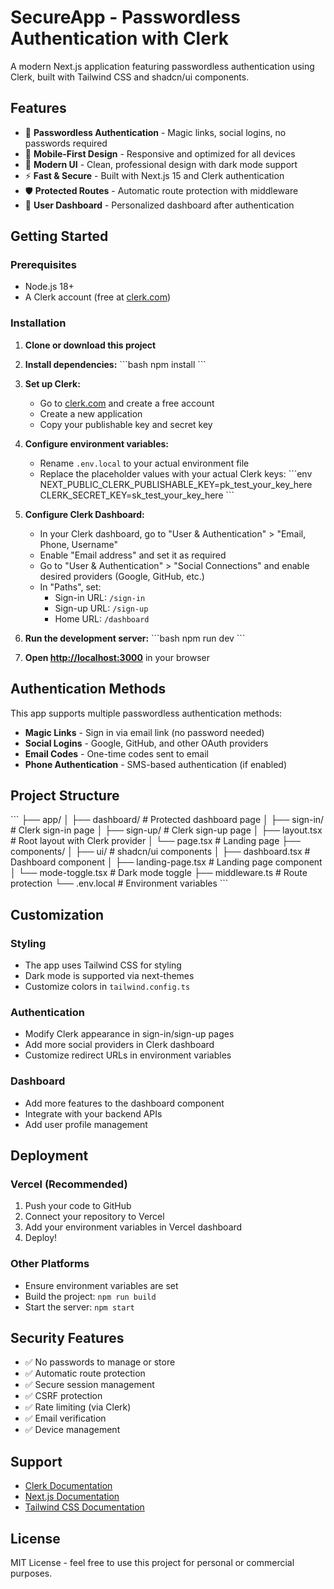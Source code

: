 # SecureApp - Passwordless Authentication with Clerk

A modern Next.js application featuring passwordless authentication using Clerk, built with Tailwind CSS and shadcn/ui components.

## Features

- 🔐 **Passwordless Authentication** - Magic links, social logins, no passwords required
- 📱 **Mobile-First Design** - Responsive and optimized for all devices
- 🎨 **Modern UI** - Clean, professional design with dark mode support
- ⚡ **Fast & Secure** - Built with Next.js 15 and Clerk authentication
- 🛡️ **Protected Routes** - Automatic route protection with middleware
- 🎯 **User Dashboard** - Personalized dashboard after authentication

## Getting Started

### Prerequisites

- Node.js 18+ 
- A Clerk account (free at [clerk.com](https://clerk.com))

### Installation

1. **Clone or download this project**

2. **Install dependencies:**
   \`\`\`bash
   npm install
   \`\`\`

3. **Set up Clerk:**
   - Go to [clerk.com](https://clerk.com) and create a free account
   - Create a new application
   - Copy your publishable key and secret key

4. **Configure environment variables:**
   - Rename `.env.local` to your actual environment file
   - Replace the placeholder values with your actual Clerk keys:
   \`\`\`env
   NEXT_PUBLIC_CLERK_PUBLISHABLE_KEY=pk_test_your_key_here
   CLERK_SECRET_KEY=sk_test_your_key_here
   \`\`\`

5. **Configure Clerk Dashboard:**
   - In your Clerk dashboard, go to "User & Authentication" > "Email, Phone, Username"
   - Enable "Email address" and set it as required
   - Go to "User & Authentication" > "Social Connections" and enable desired providers (Google, GitHub, etc.)
   - In "Paths", set:
     - Sign-in URL: `/sign-in`
     - Sign-up URL: `/sign-up`
     - Home URL: `/dashboard`

6. **Run the development server:**
   \`\`\`bash
   npm run dev
   \`\`\`

7. **Open [http://localhost:3000](http://localhost:3000)** in your browser

## Authentication Methods

This app supports multiple passwordless authentication methods:

- **Magic Links** - Sign in via email link (no password needed)
- **Social Logins** - Google, GitHub, and other OAuth providers
- **Email Codes** - One-time codes sent to email
- **Phone Authentication** - SMS-based authentication (if enabled)

## Project Structure

\`\`\`
├── app/
│   ├── dashboard/          # Protected dashboard page
│   ├── sign-in/           # Clerk sign-in page
│   ├── sign-up/           # Clerk sign-up page
│   ├── layout.tsx         # Root layout with Clerk provider
│   └── page.tsx           # Landing page
├── components/
│   ├── ui/                # shadcn/ui components
│   ├── dashboard.tsx      # Dashboard component
│   ├── landing-page.tsx   # Landing page component
│   └── mode-toggle.tsx    # Dark mode toggle
├── middleware.ts          # Route protection
└── .env.local            # Environment variables
\`\`\`

## Customization

### Styling
- The app uses Tailwind CSS for styling
- Dark mode is supported via next-themes
- Customize colors in `tailwind.config.ts`

### Authentication
- Modify Clerk appearance in sign-in/sign-up pages
- Add more social providers in Clerk dashboard
- Customize redirect URLs in environment variables

### Dashboard
- Add more features to the dashboard component
- Integrate with your backend APIs
- Add user profile management

## Deployment

### Vercel (Recommended)
1. Push your code to GitHub
2. Connect your repository to Vercel
3. Add your environment variables in Vercel dashboard
4. Deploy!

### Other Platforms
- Ensure environment variables are set
- Build the project: `npm run build`
- Start the server: `npm start`

## Security Features

- ✅ No passwords to manage or store
- ✅ Automatic route protection
- ✅ Secure session management
- ✅ CSRF protection
- ✅ Rate limiting (via Clerk)
- ✅ Email verification
- ✅ Device management

## Support

- [Clerk Documentation](https://clerk.com/docs)
- [Next.js Documentation](https://nextjs.org/docs)
- [Tailwind CSS Documentation](https://tailwindcss.com/docs)

## License

MIT License - feel free to use this project for personal or commercial purposes.
